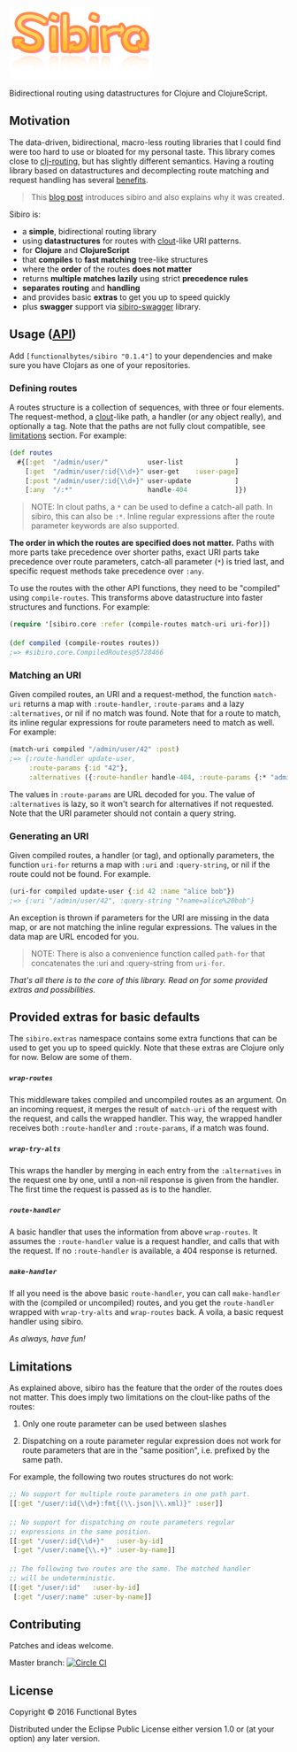 ![logo](doc/logo.png)

Bidirectional routing using datastructures for Clojure and ClojureScript.


## Motivation

The data-driven, bidirectional, macro-less routing libraries that I could find were too hard to use or bloated for my personal taste.
This library comes close to [clj-routing](https://github.com/mmcgrana/clj-routing), but has slightly different semantics.
Having a routing library based on datastructures and decomplecting route matching and request handling has several [benefits](EXAMPLE.md).

> This [blog post](http://www.functionalbytes.nl/clojure/sibiro/2016/03/14/sibiro.html) introduces sibiro and also explains why it was created.

Sibiro is:

* a **simple**, bidirectional routing library
* using **datastructures** for routes with [clout](https://github.com/weavejester/clout)-like URI patterns.
* for **Clojure** and **ClojureScript**
* that **compiles** to **fast matching** tree-like structures
* where the **order** of the routes **does not matter**
* returns **multiple matches lazily** using strict **precedence rules**
* **separates routing** and **handling**
* and provides basic **extras** to get you up to speed quickly
* plus **swagger** support via [sibiro-swagger](https://github.com/aroemers/sibiro-swagger) library.


## Usage ([API](https://aroemers.github.io/sibiro/))

Add `[functionalbytes/sibiro "0.1.4"]` to your dependencies and make sure you have Clojars as one of your repositories.

### Defining routes

A routes structure is a collection of sequences, with three or four elements.
The request-method, a [clout](https://github.com/weavejester/clout)-like path, a handler (or any object really), and optionally a tag.
Note that the paths are not fully clout compatible, see [limitations](#limitations) section.
For example:

```clj
(def routes
  #{[:get  "/admin/user/"          user-list             ]
    [:get  "/admin/user/:id{\\d+}" user-get    :user-page]
    [:post "/admin/user/:id{\\d+}" user-update           ]
    [:any  "/:*"                   handle-404            ]})
```

> NOTE: In clout paths, a `*` can be used to define a catch-all path. In sibiro, this can also be `:*`. Inline regular expressions after the route parameter keywords are also supported.

**The order in which the routes are specified does not matter.**
Paths with more parts take precedence over shorter paths, exact URI parts take precedence over route parameters, catch-all parameter (`*`) is tried last, and specific request methods take precedence over `:any`.

To use the routes with the other API functions, they need to be "compiled" using `compile-routes`.
This transforms above datastructure into faster structures and functions.
For example:

```clj
(require '[sibiro.core :refer (compile-routes match-uri uri-for)])

(def compiled (compile-routes routes))
;=> #sibiro.core.CompiledRoutes@5728466
```

### Matching an URI

Given compiled routes, an URI and a request-method, the function `match-uri` returns a map with `:route-handler`, `:route-params` and a lazy `:alternatives`, or nil if no match was found.
Note that for a route to match, its inline regular expressions for route parameters need to match as well.
For example:

```clj
(match-uri compiled "/admin/user/42" :post)
;=> {:route-handler update-user,
     :route-params {:id "42"},
     :alternatives ({:route-handler handle-404, :route-params {:* "admin/user/42"}})}
```

The values in `:route-params` are URL decoded for you.
The value of `:alternatives` is lazy, so it won't search for alternatives if not requested.
Note that the URI parameter should not contain a query string.

### Generating an URI

Given compiled routes, a handler (or tag), and optionally parameters, the function `uri-for` returns a map with `:uri` and `:query-string`, or nil if the route could not be found.
For example.

```clj
(uri-for compiled update-user {:id 42 :name "alice bob"})
;=> {:uri "/admin/user/42", :query-string "?name=alice%20bob"}
```

An exception is thrown if parameters for the URI are missing in the data map, or are not matching the inline regular expressions.
The values in the data map are URL encoded for you.

> NOTE: There is also a convenience function called `path-for` that concatenates the :uri and :query-string from `uri-for`.

_That's all there is to the core of this library. Read on for some provided extras and possibilities._

## Provided extras for basic defaults

The `sibiro.extras` namespace contains some extra functions that can be used to get you up to speed quickly.
Note that these extras are Clojure only for now. Below are some of them.

##### `wrap-routes`

This middleware takes compiled and uncompiled routes as an argument.
On an incoming request, it merges the result of `match-uri` of the request with the request, and calls the wrapped handler.
This way, the wrapped handler receives both `:route-handler` and `:route-params`, if a match was found.

##### `wrap-try-alts`

This wraps the handler by merging in each entry from the `:alternatives` in the request one by one, until a non-nil response is given from the handler.
The first time the request is passed as is to the handler.

##### `route-handler`

A basic handler that uses the information from above `wrap-routes`.
It assumes the `:route-handler` value is a request handler, and calls that with the request.
If no `:route-handler` is available, a 404 response is returned.

##### `make-handler`

If all you need is the above basic `route-handler`, you can call `make-handler` with the (compiled or uncompiled) routes, and you get the `route-handler` wrapped with `wrap-try-alts` and `wrap-routes` back.
A voila, a basic request handler using sibiro.

_As always, have fun!_

## Limitations

As explained above, sibiro has the feature that the order of the routes does not matter.
This does imply two limitations on the clout-like paths of the routes:

1. Only one route parameter can be used between slashes

2. Dispatching on a route parameter regular expression does not work for route parameters that are in the "same position", i.e. prefixed by the same path.

For example, the following two routes structures do not work:

```clj
;; No support for multiple route parameters in one path part.
[[:get "/user/:id{\\d+}:fmt{(\\.json|\\.xml)}" :user]]

;; No support for dispatching on route parameters regular
;; expressions in the same position.
[[:get "/user/:id{\\d+}"   :user-by-id]
 [:get "/user/:name{\\.+}" :user-by-name]]

;; The following two routes are the same. The matched handler
;; will be undeterministic.
[[:get "/user/:id"   :user-by-id]
 [:get "/user/:name" :user-by-name]]
```

## Contributing

Patches and ideas welcome.

Master branch: [![Circle CI](https://circleci.com/gh/aroemers/sibiro/tree/master.svg?style=svg&circle-token=8a32ad3de9f753d371e8f464031f6f128d465469)](https://circleci.com/gh/aroemers/sibiro/tree/master)

## License

Copyright © 2016 Functional Bytes

Distributed under the Eclipse Public License either version 1.0 or (at
your option) any later version.
